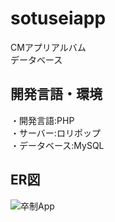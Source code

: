 # sotuseiapp
CMアプリアルバム<br>
データベース

## 開発言語・環境
・開発言語:PHP<br>
・サーバー:ロリポップ<br>
・データベース:MySQL

## ER図
![卒制App](https://user-images.githubusercontent.com/103708863/221073283-c88bcfc9-2ce2-41f4-ba45-b55286604982.png)
